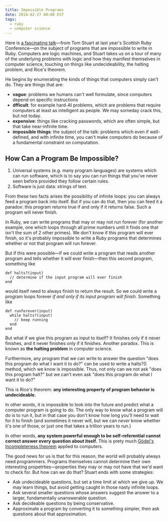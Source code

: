 ```yaml
---
title: Impossible Programs
date: 2014-02-27 00:00 EST
tags:
  - ruby
  - computer science
---
```


Here is [a fascinating talk](http://vimeo.com/66849976)—from Tom Stuart at last year's Scottish Ruby Conference—on the subject of programs that are impossible to write in Ruby. Computers are logic machines, and Stuart takes us on a tour of many of the underlying problems with logic and how they manifest themselves in computer science, touching on things like undecideability, the halting problem, and Rice's theorem.

<!--more-->

He begins by enumerating the kinds of things that computers simply can't do. They are things that are:

* **vague**: problems we humans can't well formulate, since computers depend on specific instructions
* **dfficult**: for example hard-AI problems, which are problems that require computers at least as intelligent as people. We may someday crack this, but not today.
* **expensive**: things like cracking passwords, which are often simple, but that take near-infinite time.
* **impossible things**: the subject of the talk: problems which even if well-defined, and with infinite time, you can't make computers do because of a fundamental constraint on computation.

## How Can a Program Be Impossible?

1.  Universal systems (e.g. many program languages) are systems which can run software, which is to say you can run things that you've never seen before provided they follow certain rules.
2.  Software is just data: strings of text.

From these two facts arises the possibility of infinite loops: you can always feed a program back into itself. But if you can do that, then you can feed it a paradox: this program returns true if and only if it returns false. Such a program will never finish.

In Ruby, we can write programs that may or may not run forever (for another example, one which loops through all prime numbers until it finds one that isn't the sum of 2 other primes). We don't know if this program will ever finish, so it's probably impossible to write a Ruby programs that determines whether or not that program will run forever.

But if this were possible—if we could write a program that reads another program and tells whether it will ever finish—then this second program, something like

    def halts?(input)
      // determine if the input program will ever finish
    end

would itself need to always finish to return the result. So we could write a program loops forever *if and only if its input program will finish*. Something like

    def runforever(input)
      while halts?(input)
        // keep running
      end
    end

But what if we give this program as input to itself? It finishes only if it never finishes, and it never finishes only if it finishes. Another paradox. This is known as **the halting problem** in computer science.

Furthermore, any program that we can write to answer the question "does this program do what I want it to do?" can be used to write a halts?() method, which we know is impossible. Thus, not only can we not ask "does this program halt?" but we can't even ask "does this program do what I want it to do?"

This is Rice's theorem: **any interesting property of program behavior is undecideable.**

In other words, it is impossible to look into the future and predict what a computer program is going to do. The only way to know what a program will do is to run it, but in that case you don't know how long you'll need to wait for it to finish (and sometimes it never will, but we can *never* know whether it's one of those, or just one that takes a trillion years to run.)

In other words, **any system powerful enough to be self-referential cannot correct answer every question about itself.** This is prety much [Gödel's Incompleteness theorem][1] applied to computers.

The good news for us is that for this reason, the world will probably always need programmers. Programs themselves cannot determine their own interesting propetrties—properties they may or may not have that we'd want to check for. But how can *we* do that? Stuart ends with some strategies:

* Ask undecideable questions, but set a time limit at which we give up. We may learn things, but avoid getting caught in those nasty infinite loops.
* Ask several smaller questions whose answers suggest the answer to a larger, fundamentally unanswerable question.
* Ask decideable questions by being conservative.
* Approximate a program by converting it to something simpler, then ask questions about that approximation.

 [1]: http://en.wikipedia.org/wiki/G%C3%B6del%27s_incompleteness_theorems
